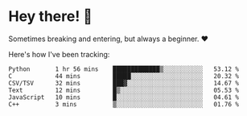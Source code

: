 # Hey there! 👋
Sometimes breaking and entering, but always a beginner. ❤️

Here's how I've been tracking:
<!--START_SECTION:waka-->

```text
Python       1 hr 56 mins    █████████████▒░░░░░░░░░░░   53.12 %
C            44 mins         █████░░░░░░░░░░░░░░░░░░░░   20.32 %
CSV/TSV      32 mins         ███▓░░░░░░░░░░░░░░░░░░░░░   14.67 %
Text         12 mins         █▒░░░░░░░░░░░░░░░░░░░░░░░   05.53 %
JavaScript   10 mins         █░░░░░░░░░░░░░░░░░░░░░░░░   04.61 %
C++          3 mins          ▒░░░░░░░░░░░░░░░░░░░░░░░░   01.76 %
```

<!--END_SECTION:waka-->
